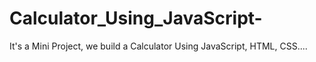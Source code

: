 # Calculator_Using_JavaScript-
It's a Mini Project, we build a Calculator Using JavaScript, HTML, CSS.... 
